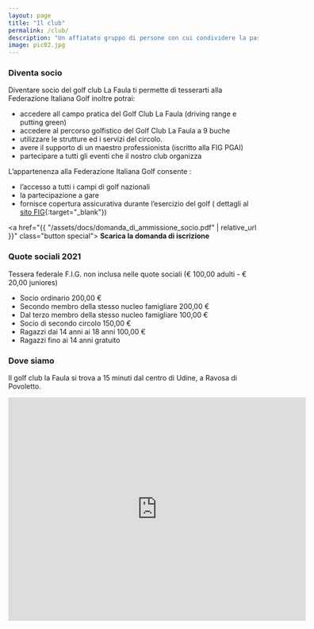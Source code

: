 ```yaml
---
layout: page
title: "Il club"
permalink: /club/
description: "Un affiatato gruppo di persone con cui condividere la passione per questo bellissimo sport da praticare in compagnia"
image: pic02.jpg
---
```


### Diventa socio

Diventare socio del golf club La Faula ti permette di tesserarti alla Federazione Italiana Golf inoltre potrai:


* accedere all campo pratica del Golf Club La Faula (driving range e putting green)
* accedere al percorso golfistico del Golf Club La Faula a 9 buche
* utilizzare le strutture ed i servizi del circolo.
* avere il supporto di un maestro professionista (iscritto alla FIG PGAI)
* partecipare a tutti gli eventi che il nostro club organizza

L’appartenenza alla Federazione Italiana Golf consente :
* l’accesso a tutti i campi di golf nazionali
* la partecipazione a gare
* fornisce copertura assicurativa durante l’esercizio del golf ( dettagli al [sito FIG](https://www.federgolf.it/){:target="_blank"})


<a href="{{ "/assets/docs/domanda_di_ammissione_socio.pdf" | relative_url }}" class="button special">
    <span class="glyphicon glyphicon-download" aria-hidden="true"></span>
    **Scarica la domanda di iscrizione**
</a>


### Quote sociali 2021

Tessera federale F.I.G. non inclusa nelle quote sociali (€ 100,00 adulti - € 20,00 juniores)

* Socio ordinario  200,00 € 
* Secondo membro della stesso nucleo famigliare  200,00 €
* Dal terzo membro della stesso nucleo famigliare  100,00 €
* Socio di secondo circolo  150,00 € 
* Ragazzi dai 14 anni ai 18 anni  100,00 € 
* Ragazzi fino ai 14 anni   gratuito



### Dove siamo

Il golf club la Faula si trova a 15 minuti dal centro di  Udine, a Ravosa di Povoletto.
<div class="row">
<div class="col-md-4 col-md-offset-4">
<iframe src="https://www.google.com/maps/embed?pb=!1m18!1m12!1m3!1d62544.18812305778!2d13.292086252349879!3d46.148979391254734!2m3!1f0!2f0!3f0!3m2!1i1024!2i768!4f13.1!3m3!1m2!1s0x477a49c808607b71%3A0x18da5235707ee12!2sGolf+Club+La+Faula!5e0!3m2!1sit!2sit!4v1514389707855" width="600" height="450" frameborder="0" style="border:0" allowfullscreen></iframe>
</div>
</div>
